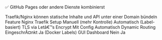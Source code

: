 ✅ GitHub Pages oder andere Dienste kombinierst

Traefik/Nginx können statische Inhalte und API unter einer Domain bündeln
Feature
Nginx
Traefik
Setup
Manuell (mehr Kontrolle)
Automatisch (Label-basiert)
TLS via Letâ€™s Encrypt
Mit Config
Automatisch
Dynamic Routing
EingeschrÃ¤nkt
Ja (Docker Labels)
GUI Dashboard
Nein
Ja
